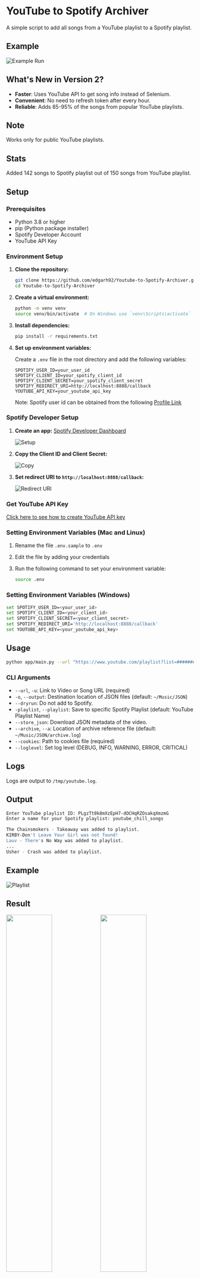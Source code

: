 # YouTube to Spotify Archiver

A simple script to add all songs from a YouTube playlist to a Spotify playlist.

## Example
![Example Run](imgs/examplerun.gif)

## What's New in Version 2?
- **Faster**: Uses YouTube API to get song info instead of Selenium.
- **Convenient**: No need to refresh token after every hour.
- **Reliable**: Adds 85-95% of the songs from popular YouTube playlists.

## Note
Works only for public YouTube playlists.

## Stats
Added 142 songs to Spotify playlist out of 150 songs from YouTube playlist.

## Setup

### Prerequisites
- Python 3.8 or higher
- pip (Python package installer)
- Spotify Developer Account
- YouTube API Key

### Environment Setup

1. **Clone the repository:**

    ```sh
    git clone https://github.com/edgarh92/Youtube-to-Spotify-Archiver.git
    cd Youtube-to-Spotify-Archiver
    ```

2. **Create a virtual environment:**

    ```sh
    python -m venv venv
    source venv/bin/activate  # On Windows use `venv\Scripts\activate`
    ```

3. **Install dependencies:**

    ```sh
    pip install -r requirements.txt
    ```

4. **Set up environment variables:**

    Create a `.env` file in the root directory and add the following variables:

    ```env
    SPOTIFY_USER_ID=your_user_id
    SPOTIFY_CLIENT_ID=your_spotify_client_id
    SPOTIFY_CLIENT_SECRET=your_spotify_client_secret
    SPOTIFY_REDIRECT_URI=http://localhost:8888/callback
    YOUTUBE_API_KEY=your_youtube_api_key
    ```
    Note: Spotify user id can be obtained from the following
    [Profile Link](https://www.spotify.com/us/account/profile/)

### Spotify Developer Setup

1. **Create an app:** [Spotify Developer Dashboard](https://developer.spotify.com/dashboard/applications)

    ![Setup](imgs/setup.png)

2. **Copy the Client ID and Client Secret:**

    ![Copy](imgs/copy.png)

3. **Set redirect URI to `http://localhost:8888/callback`:**

    ![Redirect URI](imgs/redirecturi.png)

### Get YouTube API Key
[Click here to see how to create YouTube API key](getkey.md)

### Setting Environment Variables (Mac and Linux)

1. Rename the file `.env.sample` to `.env`
2. Edit the file by adding your credentials
3. Run the following command to set your environment variable:

    ```sh
    source .env
    ```

### Setting Environment Variables (Windows)

```sh
set SPOTIFY_USER_ID=<your_user_id>
set SPOTIFY_CLIENT_ID=<your_client_id>
set SPOTIFY_CLIENT_SECRET=<your_client_secret>
set SPOTIFY_REDIRECT_URI='http://localhost:8888/callback'
set YOUTUBE_API_KEY=<your_youtube_api_key>
```

## Usage

```sh
python app/main.py --url "https://www.youtube.com/playlist?list=#######" --cookies "/path/to/youtube/cookies/file"
```

### CLI Arguments

- `--url`, `-u`: Link to Video or Song URL (required)
- `-o`, `--output`: Destination location of JSON files (default: `~/Music/JSON`)
- `--dryrun`: Do not add to Spotify.
- `-playlist`, `--playlist`: Save to specific Spotify Playlist (default: YouTube Playlist Name)
- `--store_json`: Download JSON metadata of the video.
- `--archive`, `--a`: Location of archive reference file (default: `~/Music/JSON/archive.log`)
- `--cookies`: Path to cookies file (required)
- `--loglevel`: Set log level (DEBUG, INFO, WARNING, ERROR, CRITICAL)

## Logs
Logs are output to `/tmp/youtube.log`.

## Output

```sh
Enter YouTube playlist ID: PLgzTt0k8mXzEpH7-dOCHqRZOsakqXmzmG
Enter a name for your Spotify playlist: youtube_chill_songs

The Chainsmokers - Takeaway was added to playlist.
KIRBY-Don't Leave Your Girl was not found!
Lauv - There's No Way was added to playlist.
...
Usher - Crash was added to playlist.
```

## Example

![Playlist](imgs/playlist.png)

## Result

<img src="imgs/playlistphone.jpg" width="49.5%"> <img src="imgs/playlistsongs.jpg" width="49.5%">

## Contributing

Contributions are welcome! Please open an issue or submit a pull request.

## License

This project is licensed under the MIT License.


